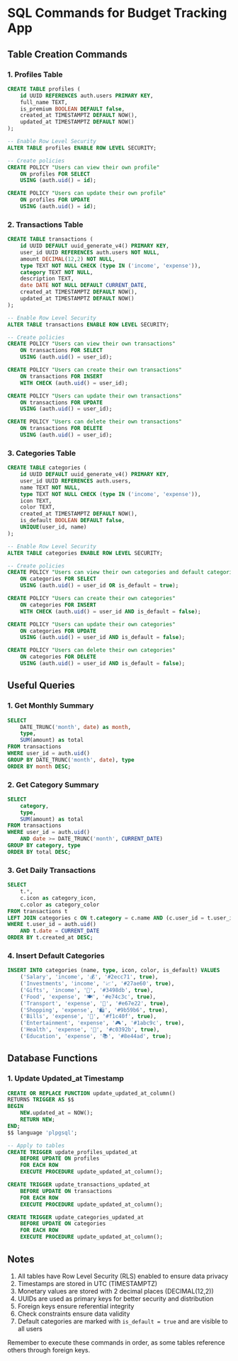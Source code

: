 # SQL Commands for Budget Tracking App

## Table Creation Commands

### 1. Profiles Table
```sql
CREATE TABLE profiles (
    id UUID REFERENCES auth.users PRIMARY KEY,
    full_name TEXT,
    is_premium BOOLEAN DEFAULT false,
    created_at TIMESTAMPTZ DEFAULT NOW(),
    updated_at TIMESTAMPTZ DEFAULT NOW()
);

-- Enable Row Level Security
ALTER TABLE profiles ENABLE ROW LEVEL SECURITY;

-- Create policies
CREATE POLICY "Users can view their own profile" 
    ON profiles FOR SELECT 
    USING (auth.uid() = id);

CREATE POLICY "Users can update their own profile" 
    ON profiles FOR UPDATE 
    USING (auth.uid() = id);
```

### 2. Transactions Table
```sql
CREATE TABLE transactions (
    id UUID DEFAULT uuid_generate_v4() PRIMARY KEY,
    user_id UUID REFERENCES auth.users NOT NULL,
    amount DECIMAL(12,2) NOT NULL,
    type TEXT NOT NULL CHECK (type IN ('income', 'expense')),
    category TEXT NOT NULL,
    description TEXT,
    date DATE NOT NULL DEFAULT CURRENT_DATE,
    created_at TIMESTAMPTZ DEFAULT NOW(),
    updated_at TIMESTAMPTZ DEFAULT NOW()
);

-- Enable Row Level Security
ALTER TABLE transactions ENABLE ROW LEVEL SECURITY;

-- Create policies
CREATE POLICY "Users can view their own transactions" 
    ON transactions FOR SELECT 
    USING (auth.uid() = user_id);

CREATE POLICY "Users can create their own transactions" 
    ON transactions FOR INSERT 
    WITH CHECK (auth.uid() = user_id);

CREATE POLICY "Users can update their own transactions" 
    ON transactions FOR UPDATE 
    USING (auth.uid() = user_id);

CREATE POLICY "Users can delete their own transactions" 
    ON transactions FOR DELETE 
    USING (auth.uid() = user_id);
```

### 3. Categories Table
```sql
CREATE TABLE categories (
    id UUID DEFAULT uuid_generate_v4() PRIMARY KEY,
    user_id UUID REFERENCES auth.users,
    name TEXT NOT NULL,
    type TEXT NOT NULL CHECK (type IN ('income', 'expense')),
    icon TEXT,
    color TEXT,
    created_at TIMESTAMPTZ DEFAULT NOW(),
    is_default BOOLEAN DEFAULT false,
    UNIQUE(user_id, name)
);

-- Enable Row Level Security
ALTER TABLE categories ENABLE ROW LEVEL SECURITY;

-- Create policies
CREATE POLICY "Users can view their own categories and default categories" 
    ON categories FOR SELECT 
    USING (auth.uid() = user_id OR is_default = true);

CREATE POLICY "Users can create their own categories" 
    ON categories FOR INSERT 
    WITH CHECK (auth.uid() = user_id AND is_default = false);

CREATE POLICY "Users can update their own categories" 
    ON categories FOR UPDATE 
    USING (auth.uid() = user_id AND is_default = false);

CREATE POLICY "Users can delete their own categories" 
    ON categories FOR DELETE 
    USING (auth.uid() = user_id AND is_default = false);
```

## Useful Queries

### 1. Get Monthly Summary
```sql
SELECT 
    DATE_TRUNC('month', date) as month,
    type,
    SUM(amount) as total
FROM transactions
WHERE user_id = auth.uid()
GROUP BY DATE_TRUNC('month', date), type
ORDER BY month DESC;
```

### 2. Get Category Summary
```sql
SELECT 
    category,
    type,
    SUM(amount) as total
FROM transactions
WHERE user_id = auth.uid()
    AND date >= DATE_TRUNC('month', CURRENT_DATE)
GROUP BY category, type
ORDER BY total DESC;
```

### 3. Get Daily Transactions
```sql
SELECT 
    t.*,
    c.icon as category_icon,
    c.color as category_color
FROM transactions t
LEFT JOIN categories c ON t.category = c.name AND (c.user_id = t.user_id OR c.is_default = true)
WHERE t.user_id = auth.uid()
    AND t.date = CURRENT_DATE
ORDER BY t.created_at DESC;
```

### 4. Insert Default Categories
```sql
INSERT INTO categories (name, type, icon, color, is_default) VALUES
    ('Salary', 'income', '💰', '#2ecc71', true),
    ('Investments', 'income', '📈', '#27ae60', true),
    ('Gifts', 'income', '🎁', '#3498db', true),
    ('Food', 'expense', '🍽️', '#e74c3c', true),
    ('Transport', 'expense', '🚗', '#e67e22', true),
    ('Shopping', 'expense', '🛍️', '#9b59b6', true),
    ('Bills', 'expense', '📃', '#f1c40f', true),
    ('Entertainment', 'expense', '🎮', '#1abc9c', true),
    ('Health', 'expense', '🏥', '#c0392b', true),
    ('Education', 'expense', '📚', '#8e44ad', true);
```

## Database Functions

### 1. Update Updated_at Timestamp
```sql
CREATE OR REPLACE FUNCTION update_updated_at_column()
RETURNS TRIGGER AS $$
BEGIN
    NEW.updated_at = NOW();
    RETURN NEW;
END;
$$ language 'plpgsql';

-- Apply to tables
CREATE TRIGGER update_profiles_updated_at
    BEFORE UPDATE ON profiles
    FOR EACH ROW
    EXECUTE PROCEDURE update_updated_at_column();

CREATE TRIGGER update_transactions_updated_at
    BEFORE UPDATE ON transactions
    FOR EACH ROW
    EXECUTE PROCEDURE update_updated_at_column();

CREATE TRIGGER update_categories_updated_at
    BEFORE UPDATE ON categories
    FOR EACH ROW
    EXECUTE PROCEDURE update_updated_at_column();
```

## Notes

1. All tables have Row Level Security (RLS) enabled to ensure data privacy
2. Timestamps are stored in UTC (TIMESTAMPTZ)
3. Monetary values are stored with 2 decimal places (DECIMAL(12,2))
4. UUIDs are used as primary keys for better security and distribution
5. Foreign keys ensure referential integrity
6. Check constraints ensure data validity
7. Default categories are marked with `is_default = true` and are visible to all users

Remember to execute these commands in order, as some tables reference others through foreign keys.
